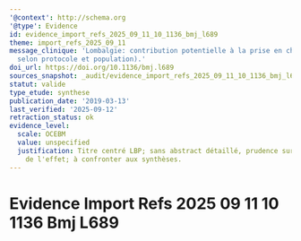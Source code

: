```yaml
---
'@context': http://schema.org
'@type': Evidence
id: evidence_import_refs_2025_09_11_10_1136_bmj_l689
theme: import_refs_2025_09_11
message_clinique: 'Lombalgie: contribution potentielle à la prise en charge (interprétation
  selon protocole et population).'
doi_url: https://doi.org/10.1136/bmj.l689
sources_snapshot: _audit/evidence_import_refs_2025_09_11_10_1136_bmj_l689.json
statut: valide
type_etude: synthese
publication_date: '2019-03-13'
last_verified: '2025-09-12'
retraction_status: ok
evidence_level:
  scale: OCEBM
  value: unspecified
  justification: Titre centré LBP; sans abstract détaillé, prudence sur l'ampleur
    de l'effet; à confronter aux synthèses.
---
```

# Evidence Import Refs 2025 09 11 10 1136 Bmj L689


